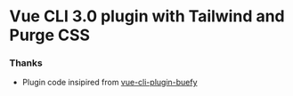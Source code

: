 # Vue CLI 3.0 plugin with Tailwind and Purge CSS

### Thanks

- Plugin code insipired from [vue-cli-plugin-buefy](https://github.com/buefy/vue-cli-plugin-buefy/blob/master/generator/index.js)
